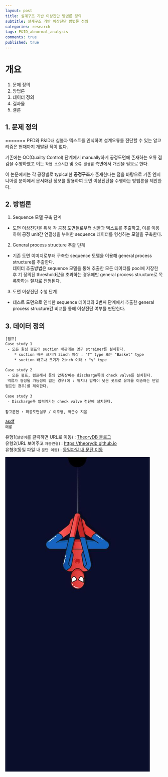 ```yaml
---
layout: post
title: 설계구조 기반 이상진단 방법론 정의
subtitle: 설계구조 기반 이상진단 방법론 정의
categories: research
tags: P&ID_abnormal_analysis
comments: true
published: true
---
```

# 개요

1. 문제 정의
2. 방법론
3. 데이터 정의
4. 결과물
5. 결론

## 1. 문제 정의


=======
PFD와 P&ID내 심볼과 텍스트를 인식하여 설계오류를 진단할 수 있는 알고리즘은 현재까지 개발된 적이 없다.


기존에는 QC(Quailty Control) 단계에서 manually하게 공정도면에 존재하는 오류 점검을 수행하였고 이는 `작업 소요시간` 및 `오류 발생률` 측면에서 개선을 필요로 한다.

이 논문에서는 각 공정별로 typical한 **공정구조**가 존재한다는 점을 바탕으로 기존 엔지니어링 분야에서 문서화된 정보를 활용하여 도면 이상진단을 수행하는 방법론을 제안한다.

## 2. 방법론

1) Sequence 모델 구축 단계  
- 도면 이상진단을 위해 각 공정 도면들로부터 심볼과 텍스트를 추출하고, 이를 이용하여 공정 unit간 연결성을 부여한 sequence 데이터를 형성하는 모델을 구축한다.

2) General process structure 추출 단계
 - 기존 도면 이미지로부터 구축한 sequence 모델을 이용해 general process structure를 추출한다.  
데이터 추출방법은 sequence 모델을 통해 추출한 모든 데이터를 pool에 저장한 후 기 정의된 threshold값을 초과하는 경우에만 general process structure로 목록화하는 절차로 진행된다. 
 
3) 도면 이상진단 수행 단계
 - 테스트 도면으로 인식한 sequence 데이터와 2번째 단계에서 추출한 general process structure간 비교를 통해 이상진단 여부를 판단한다.
 

## 3. 데이터 정의
```
[펌프]
Case study 1
 - 모든 원심 펌프의 suction 배관에는 영구 strainer를 설치한다.  
 	* suction 배관 크기가 3inch 이상 : "T" type 또는 "Basket" type  
 	* suction 배고나 크기가 2inch 이하 : "y" type

Case study 2
 - 모든 펌프, 컴프레서 등의 압축장비는 discharge쪽에 check valve를 설치한다.  
 역류가 형성될 가능성이 없는 경우(예 : 위치나 압력이 낮은 곳으로 유체를 이송하는 단일 펌프인 경우)를 제외한다.
 
Case study 3
 - Discharge측 압력계기는 check valve 전단에 설치한다.

참고문헌 : 화공도면실무 / 이주영, 박근수 지음
```


[asdf](https://naver.com)  
`메롱`

유형1(`설명어`를 클릭하면 URL로 이동) : [TheoryDB 블로그](https://theorydb.github.io "마우스를 올려놓으면 말풍선이 나옵니다.")  
유형2(URL 보여주고 `자동연결`) : <https://theorydb.github.io>  
유형3(동일 파일 내 `문단 이동`) : [동일파일 내 문단 이동](#markdown의-반드시-알아야-하는-문법) 


![이미지](https://github.com/tlsghwls44/tlsghwls44.github.io/blob/master/assets/img/main_column2.jpg)

